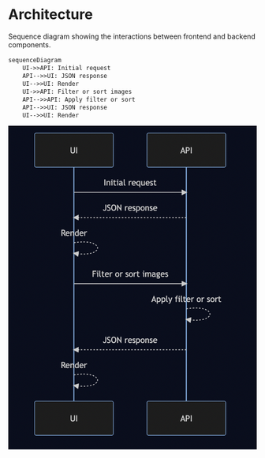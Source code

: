 # Architecture

Sequence diagram showing the interactions between frontend and backend components.

```mermaid
sequenceDiagram
    UI->>API: Initial request
    API-->>UI: JSON response
    UI-->>UI: Render
    UI->>API: Filter or sort images
    API-->>API: Apply filter or sort
    API-->>UI: JSON response
    UI-->>UI: Render
```

![Scenario diagram](images/scenario-diagram.png)
